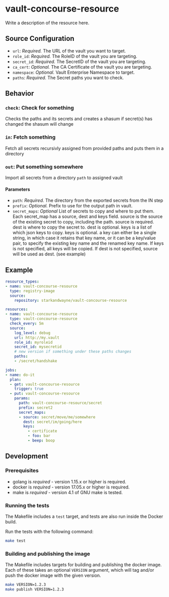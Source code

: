 # vault-concourse-resource

Write a description of the resource here.

## Source Configuration

* `url`: *Required.* The URL of the vault you want to target.
* `role_id`: *Required.* The RoleID of the vault you are targeting.
* `secret_id`: *Required.* The SecretID of the vault you are targeting.
* `ca_cert`: *Optional.* The CA Certificate of the vault you are targeting.
* `namespace`: *Optional.* Vault Enterprise Namespace to target.
* `paths`: *Required.* The Secret paths you want to check.

## Behavior

### `check`: Check for something

Checks the paths and its secrets and creates a shasum
if secret(s) has changed the shasum will change

### `in`: Fetch something

Fetch all secrets recursivly assigned from provided paths
and puts them in a directory

### `out`: Put something somewhere

Import all secrets from a directory `path` to assigned vault

#### Parameters

* `path`: *Required.* The directory from the exported secrets from the IN step
* `prefix`: *Optional.* Prefix to use for the output path in vault.
* `secret_maps`: *Optional* List of secrets to copy and where to put them. Each secret_map has a source, dest and keys field. source is the source of the existing secret to copy, including the path. source is required. dest is where to copy the secret to. dest is optional. keys is a list of which json keys to copy. keys is optional. a key can either be a single string, in which case it retains that key name, or it can be a key/value pair, to specify the existing key name and the renamed key name. If keys is not specified, all keys will be copied. If dest is not specified, source will be used as dest. (see example)

## Example

```yaml
resource_types:
- name: vault-concourse-resource
  type: registry-image
  source:
    repository: starkandwayne/vault-concourse-resource

resources:
- name: vault-concourse-resource
  type: vault-concourse-resource
  check_every: 5m
  source:
    log_level: debug
    url: http://my.vault
    role_id: myroleid
    secret_id: mysecretid
    # new version if something under these paths changes
    paths:
    - /secret/handshake 

jobs:
- name: do-it
  plan:
  - get: vault-concourse-resource
    trigger: true
  - put: vault-concourse-resource
    params:
      path: vault-concourse-resource/secret
      prefix: secret2
      secret_maps:
      - source: secret/move/me/somewhere
        dest: secret/im/going/here
        keys:
          - certificate
          - foo: bar
          - beep: boop

```

## Development

### Prerequisites

* golang is *required* - version 1.15.x or higher is required.
* docker is *required* - version 17.05.x or higher is required.
* make is *required* - version 4.1 of GNU make is tested.

### Running the tests

The Makefile includes a `test` target, and tests are also run inside the Docker build.

Run the tests with the following command:

```sh
make test
```

### Building and publishing the image

The Makefile includes targets for building and publishing the docker image. Each of these
takes an optional `VERSION` argument, which will tag and/or push the docker image with
the given version.

```sh
make VERSION=1.2.3
make publish VERSION=1.2.3
```
